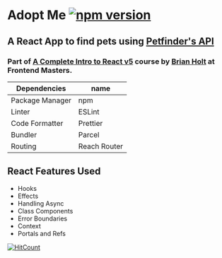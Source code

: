 # Adopt Me [![npm version](https://badge.fury.io/js/react-dom.svg)](https://badge.fury.io/js/react-dom)

## A React App to find pets using [Petfinder's API](https://www.petfinder.com/developers/)

### Part of [A Complete Intro to React v5](https://frontendmasters.com/courses/complete-react-v5) course by [Brian Holt](https://github.com/btholt) at Frontend Masters.

| Dependencies    | name         |
| --------------- | ------------ |
| Package Manager | npm          |
| Linter          | ESLint       |
| Code Formatter  | Prettier     |
| Bundler         | Parcel       |
| Routing         | Reach Router |

## React Features Used

- Hooks
- Effects
- Handling Async
- Class Components
- Error Boundaries
- Context
- Portals and Refs

[![HitCount](http://hits.dwyl.com/keshavdulal/adopt-me.svg)](http://hits.dwyl.com/keshavdulal/adopt-me)

<!--
Part 2
Hooks in Depth
Emotion
Code Splitting
TypeScript
Server Side Rendering
Redux
Testing -->
